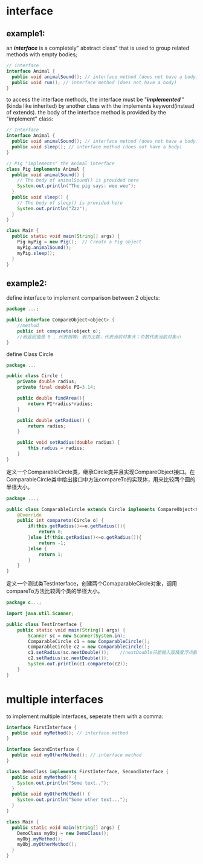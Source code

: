 # interface
## example1:  
an ***interface*** is a completely" abstract class" that is used to group related methods with empty bodies;
```java
// interface
interface Animal {
  public void animalSound(); // interface method (does not have a body)
  public void run(); // interface method (does not have a body)
}
```
to access the interface methods, the interface must be "***implemented*** " (kinda like inherited) by another class with the implements keyword(instead of extends). the body of the interface method is provided by the "implement" class:
```java
// Interface
interface Animal {
  public void animalSound(); // interface method (does not have a body)
  public void sleep(); // interface method (does not have a body)
}

// Pig "implements" the Animal interface
class Pig implements Animal {
  public void animalSound() {
    // The body of animalSound() is provided here
    System.out.println("The pig says: wee wee");
  }
  public void sleep() {
    // The body of sleep() is provided here
    System.out.println("Zzz");
  }
}

class Main {
  public static void main(String[] args) {
    Pig myPig = new Pig();  // Create a Pig object
    myPig.animalSound();
    myPig.sleep();
  }
}
```

## example2:  
define interface to implement comparison between 2 objects:
```java
package ...;

public interface CompareObject<object> {
    //method
    public int compareto(object o);
    //若返回值是 0 , 代表相等; 若为正数，代表当前对象大；负数代表当前对象小
}
```
define Class Circle 
```java
package ...

public class Circle {
    private double radius;
    private final double PI=3.14;

    public double findArea(){
        return PI*radius*radius;
    }

    public double getRadius() {
        return radius;
    }

    public void setRadius(double radius) {
        this.radius = radius;
    }
}
```

定义一个ComparableCircle类，继承Circle类并且实现CompareObject接口。在ComparableCircle类中给出接口中方法compareTo的实现体，用来比较两个圆的半径大小。
```java
package ...;

public class ComparableCircle extends Circle implements CompareObject<Circle> {
    @Override
    public int compareto(Circle o) {
        if(this.getRadius()==o.getRadius()){
            return 0;
        }else if(this.getRadius()<=o.getRadius()){
            return -1;
        }else {
            return 1;
        }
    }
}
```
定义一个测试类TestInterface，创建两个ComaparableCircle对象，调用compareTo方法比较两个类的半径大小。
```java
package c...;

import java.util.Scanner;

public class TestInterface {
    public static void main(String[] args) {
        Scanner sc = new Scanner(System.in);
        ComparableCircle c1 = new ComparableCircle();
        ComparableCircle c2 = new ComparableCircle();
        c1.setRadius(sc.nextDouble());    //nextDouble只能输入双精度浮点数
        c2.setRadius(sc.nextDouble());
        System.out.println(c1.compareto(c2));
    }
}
```
# multiple interfaces
to implement multiple interfaces, seperate them with a comma:
```java
interface FirstInterface {
  public void myMethod(); // interface method
}

interface SecondInterface {
  public void myOtherMethod(); // interface method
}

class DemoClass implements FirstInterface, SecondInterface {
  public void myMethod() {
    System.out.println("Some text..");
  }
  public void myOtherMethod() {
    System.out.println("Some other text...");
  }
}

class Main {
  public static void main(String[] args) {
    DemoClass myObj = new DemoClass();
    myObj.myMethod();
    myObj.myOtherMethod();
  }
}
```
